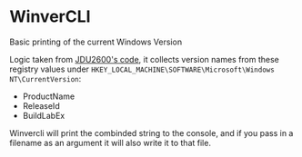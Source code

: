 # WinverCLI
Basic printing of the current Windows Version

Logic taken from [JDU2600's code](https://github.com/jdu2600/Windows10EtwEvents), it collects
version names from these registry values under `HKEY_LOCAL_MACHINE\SOFTWARE\Microsoft\Windows NT\CurrentVersion`:
- ProductName
- ReleaseId
- BuildLabEx

Winvercli will print the combinded string to the console, and if you pass in a filename as
an argument it will also write it to that file.
